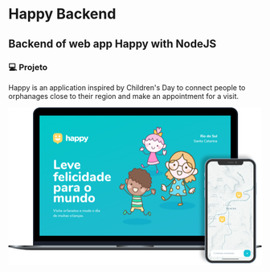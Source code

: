 # Happy Backend
## Backend of web app Happy with NodeJS

### :computer: Projeto
Happy is an application inspired by Children's Day to connect people to orphanages close to their region and make an appointment for a visit.

![imagem happy](https://github.com/plz09/Happy-Backend/blob/master/happy.png)
